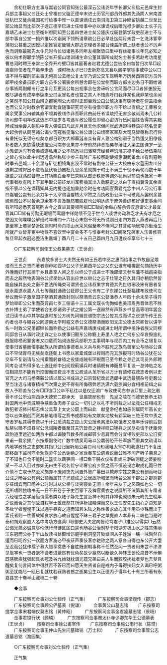 <!-- { "loadSidebar": true } -->
　　余初仕职方主事与嵩岩公同官知张公最深云公讳尧年字长卿父曰启元邑庠生封兵部主事祖父曰迁处士曾祖曰父璇正德辛末进士历官刑部员外郎其先汤阴人宋南渡徙杭巳又徙余姚国初时给事中惟一以直谏谪戍云南洱海卫第三孙皥留姚越二世至比部公始显而比部次子逵正德辛巳进士任给事中亦以谏谪戍后赠光禄少卿处士长子元嘉靖乙未进士仕至衡州府同知至公盖四世进士矣公隆庆戊辰登第学政吏部进士不与部中事自公堂一揖外惟以次诣阙下领所请章疏公日必早赴迄两月未尝一乞洗沐冢宰蒲阳公甚重之因授以定推官定畿辅大郡近京理者多擢台谏盖所谓上缺者也公不厉声色而诇察最密先太仆兄时令长垣诸邑多同年友相聚皆曰里中有丝毫事长年兄必知之彼以何术得耶学院陈公省开恒山馆训诸生命公董其事所成就名士甚多若赵考功南星曹总河时聘王奉常三余乔开府壁□皆其最著者赵君尤德公尝告余曰每暂归次早□起嵩岩师使者在户矣辛未选　谏时杨太子巳□去新郑高文襄以阁学掌铨事或中公以口语不得与擢刑部主事无何高公去杨公复太宰乃调公交车驾明年万历癸酉转职方员外郎甲戍余备员职方职方员多公署狭余所憩舍即在公堂侧而职方郎主边务日不暇给诸杂事皆两副郎专行之半月互更焉公每出视事余在舍谛听公言简而尽□□者皆詟服无敢尽辞者有戍卒奉牍来公曰汝冒名者也笞之其人不悟疾呼曰我非某也我非某也余闻之笑然不知公其由辨之都宪陶公大顺时正郎尝戏公曰公慎决事有窃听者在傍盖指余也而公又时时教余官谓宜勤宜随事研究司空有役借卒职方卒不给以直偿之工曹移文属余受事公曰输其直不领其役缮作非吾职此由前任者误峻拒无害余敬诺焉未几公转协司郎中明年改武选郎中是岁冬考选军政公履任即留心密访行伍间锱铢皆得其实黜陟咸当余尝入朝见中贵人偶语曰凡武弁月旦无他求但问张武选即得巷语亦然名誉更大起余尝从同邑诸公谒少司寇翁见海公翁公谓公曰顷面冢宰及大司马皆亟称君行将有重托似无须守府矣京都日职方大郎垂涎者众有宵人忌公构别语于当路适又旧僚候补者数人来欲得缺遂擢公河南参议果亦不守府然非昔指矣参藩驻大梁主国课岁一至小滩督运时有奇羡或遂私用之公不然悉以归藩帑充经费年饥藩宗禄不给公参伍乘除之皆心悦以此中州远近翕然称张少参三载陟广东按察副使领惠潮武备龙川有剧寇鲍时季去邑城二十余里与矿徒相犄角出没不常时有剽夺公征三大校由东水蓝田龙川分道剿之贼愕出不意皆鼠伏斩劲酋杜九思余悉就擒于时士不满三千役不再旬而数十年据巢之寇荡然督府上其功赐白金辛巳京察从郎史秩贬等调外犹尚以前语也抵家一年代事者欲有所上下其手取公前征龙川军费摘其出入数臆定之以白于直指冀没其余直指不察以公在谪籍知其无内援也遂加重劾余时在考功同官黄君克念中州人习公行事曰嵩岩公岂有此余力争于太宰谓当覆核太宰然之而执政衔公深不可破竟从罢例余甚媿焉然公不以咎余见余畧不言及飘然若脱屣也公明达练于庶务善综核好谭吏事余间有所叩必悉究首尾酌古今之宜举其要领所指□□破的余每心醉余尝叹息谓公才最宜官其□□皆有劳勚无瑕垢而鸾翮中铩勋绩不见于世今人谈世务动称乏才夫有才厄之使困又何喋喋公解绶时年甫四十六壮心未抱干将无所试则日走四方尝入燕者再后乃更至塞上若吴楚近区则时时命舟揽山水采风俗至老不倦问之其荅如响居常亦勤治生所就产业皆非宦中物性不喜饮里中宴会多不与惟奉考封公□间聚兄弟家人乐善修容每旦早起衣冠必整洁生嘉靖丁酉八月二十五日己酉四月九日遘疾卒享年七十三 

　　○广东按察司副使王公叔果墓志（王世贞） 

　　王世贞 
　　永嘉故多贤士大夫然无有如王氏若中丞之惠而给事之节故自足烺烺而王氏之贤而著者则毋如西华公父子兄弟西华公之父东公澈有帷幄密勿勋扬历中外晚而好行其德于乡且备享人间之乐以终公于成进士不晚郎缙云参名藩不拙甫染指而去之超然物表晹谷公叔杲始从容出应世以继公之志于仕宦之日久其归亦稍后然皆能自操其出处之衡不世法所绳束可谓贤也公讳叔果字育德其先世琅琊及宋有惠者复徙永嘉遂永嘉人凡七传而封通政公钲即公王父也有二子东崖公仕至福建布政使司左参议而仲子激至国子祭酒其通政封则以祭酒贵云东公娶潘恭人年四十余未举子得异梦始举即公公生而英异甫七岁工俪语十三工属文既长恂恂如也美须眉秀晳体若不胜衣补博士弟了学使者合五郡诸弟子试之擢公第一遂赫然有声荐乡书复高等明年罢会试归读书山中其学益遂时东公方树先祠辑世谱饬宗法公佐其成而详之说世所传王氏约者也寻与晹谷公同游南太学时程文恭公文德祭酒而欧阳文庄公德太常卿皆以讲学名一时致公兄弟都肄长而称扬之公益有声嘉靖庚戌成进士时所谓中丞诤者族父同榜同邸舍日从事时政比详之业以使事归觐东公称觞上寿里人艳之亡何东公卒哀毁逾礼既服除栖迟冢舍者又四载而始谒选授兵部职方主事明年与视西内工有金币之锡复以使事归省墓而倭事起族从所谓给事德者从义兵与角不胜死之族鸟兽窜公与旸谷公谋曰不早储胥将无族矣亟还朝上书愿以家槖城堡以捍贼而完其族报可时旸谷公犹在公交车不复诣请与公捐槖而躬畚锸之役堡成贼有环睨而巳至今赖之寻迁其司员外郎聘同考会试所得多名士遂迁郎中出阅视蓟镇兵时诸镇既有帅而昌平复设一总帅临之名位相颉颃不能有所控御而烦费且不支公疏请从革所省以万计有请修戎政志者例以史官充之大司马杨袭毅公请以属公书成进之曰京营纪改武选郎中武选最猥杂号吏薮公至当注选与诸寮精核而次第之吏不得有所侮宿弊若洗满六载旅谒分宜相相前缉之曰故人予耶盖东公有□□谊□公卒不私往以是仅迁湖广布政使司右参议□里上疏乞骸骨不许公所治荆西承天德安二郡承天　世庙故邸也有　先皇之陵在而德安景恭王初封国两地中贵戚畹争挟重鱼肉赤子业公一切引之以礼不听则裁之以法竟公任相戒无敢犯者诏修兴都志俾公具草上太史公既上而曰此　献皇帝纪也如恚何属同年高长史岱以志体别创而资其楮笔缮写之费书成郡始有文献矣地故有郢梁岐三绝王坟中责之守者岁私其耨修费以千计公悉清裁之应山灾公授煮粥法以啖饿者又缮丰乐驿前后割私帑以赡不烦县官公念谒陵者麋至其夫饩皆责之锺祥叹曰锺祥之民尽矣请于抚臣俾疏酌道里远近如两京中都以谒陵节数多所减邮驿少息肩而会分宜相败吏部以公旧资重甫一载余擢广东按察副使时广数中倭吴司马以公羸弱恐不任军旅而重其文疏请以内地学政处之吏部知其指□公归里听用公喜曰司马知我唯太宰亦知我遂杜门不复出部移亟下监司守令劝驾旁午公悉谢绝之家世奉东公遗素说而公雅不问产听子弟息之了不知也日食不能时二簋实以蔬笋间一咀□鱼干脯衣仅布素或三澣破则缝之姬姜粉黛一不以入目过亦如无曰生不晓名俭宁论奢公府乡里之燕不恒设设亦取成礼而巳性介慎不亡取予然至义施亦不废如饬先祠置外塾广墓田以教养宗姓之类公有创而旸谷公成之旸谷公有创公颔而属其子光蕴成之公居故所城堡而旸谷公家于郡公之郡则郡岁征焟宾而巳旸谷公时时过从公相与谈笑寝处无间十余年来友于之风蔼如也公一切无所嗜顾独嗜书无一日不开卷于子史百家下及稗官黄衣之说靡所不浃第其所专精者六经理性之学居恒谓儒者类以陆子静先生言近禅不知其非禅也颇取朱元晦先生晚年之说而合之其创故自程学士敏政然其所评析加精深而又以王伯安先生指心之良知是圣欲学者惺惺不昧以通乎昼夜之道而知若朱陆之称性善求放心其作用虽少殊而出于孟氏者则一性善故知良求放心故自惺惺不昧三君子之单提直人本非有二端也当是时泰和胡观察直人名中考功方遂黄□耿御史大夫定向皆论笃君子□推公以得实□云然公诲光蕴必诚意尽伦低行母徒区区口耳也旸谷公治别墅于阳湖穷极山水之胜其伟丽江东冠而公亦于半山故读书处颇增饬庭宇剔洞壑开陂塘间从子姓游一觞一咏陶然自适而巳旸谷公一饮而方客游必甲夜征声奏伎客亦艳称之两人意各自得也东公开大耋至没而公犹作孺子慕大腊享奠悲不自胜既谢朝事称不任然至闻一贤者用未尝不津津见眉宇也一贤者退不贤者进蹙然有忧色矣故少羸然以断欲久神转王谈论夙昔不示倦既感脾疾犹强起具衣冠及谷九始就枕谓光蕴兄弟曰夫人生而胶胶扰扰者梦也吾梦且醒矣复何言问体中得胜否不答巳而曰愿天生贤者自是戒内子毋得挟妇女入谒巳呼粥粥至犹能尽一瓯巳复就枕若寐熟者撼之逝矣公生以正德丙子得年七十有三所著有永嘉县志十卷半山藏稿二十卷 

　　◆佥事 

　　广东按察司佥事刘公仕貆传（正气集） 
　　广东按察司佥事梁观传（郡志） 
　　广东按察司佥事顾公俨墓表（倪谦） 
　　佥事黄公山墓志铭 
　　广东按察司提学佥事宋君端仪莫志铭（黄仲昭） 
　　广东按察司佥事金君逵墓志铭（景旸） 
　　佥事君镗行状（顾璘） 
　　广东按察司佥事赠太仆寺少卿东华王公德墓表（王世贞） 
　　按察司佥事徐公甫宰传 
　　广东按察司佥事施公雨行状（陈瓒） 
　　广东按察司佥事王仲山先生问墓碑铭（万士和） 
　　广东按察司佥事管公志道墓志铭（澹园集） 

　　○广东按察司佥事刘公仕貆传（正气集） 

　　正气集 
